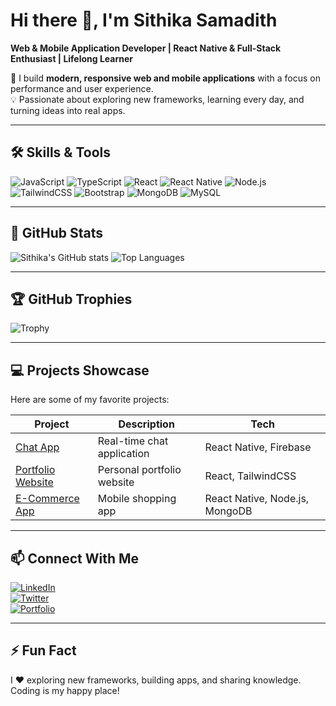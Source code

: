 # Hi there 👋, I'm Sithika Samadith
**Web & Mobile Application Developer | React Native & Full-Stack Enthusiast | Lifelong Learner**

🚀 I build **modern, responsive web and mobile applications** with a focus on performance and user experience.  
💡 Passionate about exploring new frameworks, learning every day, and turning ideas into real apps.

---

## 🛠️ Skills & Tools
![JavaScript](https://img.shields.io/badge/JavaScript-F7DF1E?style=for-the-badge&logo=javascript&logoColor=black)
![TypeScript](https://img.shields.io/badge/TypeScript-007ACC?style=for-the-badge&logo=typescript&logoColor=white)
![React](https://img.shields.io/badge/React-20232A?style=for-the-badge&logo=react&logoColor=61DAFB)
![React Native](https://img.shields.io/badge/React_Native-20232A?style=for-the-badge&logo=react&logoColor=61DAFB)
![Node.js](https://img.shields.io/badge/Node.js-339933?style=for-the-badge&logo=node.js&logoColor=white)
![TailwindCSS](https://img.shields.io/badge/TailwindCSS-06B6D4?style=for-the-badge&logo=tailwind-css&logoColor=white)
![Bootstrap](https://img.shields.io/badge/Bootstrap-7952B3?style=for-the-badge&logo=bootstrap&logoColor=white)
![MongoDB](https://img.shields.io/badge/MongoDB-47A248?style=for-the-badge&logo=mongodb&logoColor=white)
![MySQL](https://img.shields.io/badge/MySQL-4479A1?style=for-the-badge&logo=mysql&logoColor=white)

---

## 🌟 GitHub Stats
![Sithika's GitHub stats](https://github-readme-stats.vercel.app/api?username=SithikaDew2003&show_icons=true&theme=radical&count_private=true)
![Top Languages](https://github-readme-stats.vercel.app/api/top-langs/?username=SithikaDew2003&layout=compact&theme=radical)

---

## 🏆 GitHub Trophies
![Trophy](https://github-profile-trophy.vercel.app/?username=SithikaDew2003&theme=radical&no-frame=true&no-bg=true&margin-w=15)

---

## 💻 Projects Showcase
Here are some of my favorite projects:

| Project | Description | Tech |
|---------|-------------|------|
| [Chat App](https://github.com/SithikaDew2003/ChatApp) | Real-time chat application | React Native, Firebase |
| [Portfolio Website](https://github.com/SithikaDew2003/Portfolio) | Personal portfolio website | React, TailwindCSS |
| [E-Commerce App](https://github.com/SithikaDew2003/ECommerceApp) | Mobile shopping app | React Native, Node.js, MongoDB |

---

## 📫 Connect With Me
[![LinkedIn](https://img.shields.io/badge/LinkedIn-0A66C2?style=for-the-badge&logo=linkedin&logoColor=white)](https://www.linkedin.com/in/sithika-samadith-49239526b/)  
[![Twitter](https://img.shields.io/badge/Twitter-1DA1F2?style=for-the-badge&logo=twitter&logoColor=white)](https://twitter.com/YOUR_TWITTER)  
[![Portfolio](https://img.shields.io/badge/Portfolio-FF6F61?style=for-the-badge&logo=html5&logoColor=white)](https://YOUR_WEBSITE.com)

---

## ⚡ Fun Fact
I ❤️ exploring new frameworks, building apps, and sharing knowledge. Coding is my happy place!

